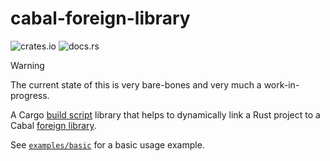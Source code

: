 # cabal-foreign-library

![crates.io](https://img.shields.io/crates/v/cabal-foreign-library)
![docs.rs](https://img.shields.io/docsrs/cabal-foreign-library)

> [!WARNING]
> The current state of this is very bare-bones and very much a work-in-progress.

A Cargo [build script](https://doc.rust-lang.org/cargo/reference/build-scripts.html) library that
helps to dynamically link a Rust project to a Cabal [foreign library](https://cabal.readthedocs.io/en/3.4/cabal-package.html#foreign-libraries).

See [`examples/basic`](./examples/basic) for a basic usage example.
